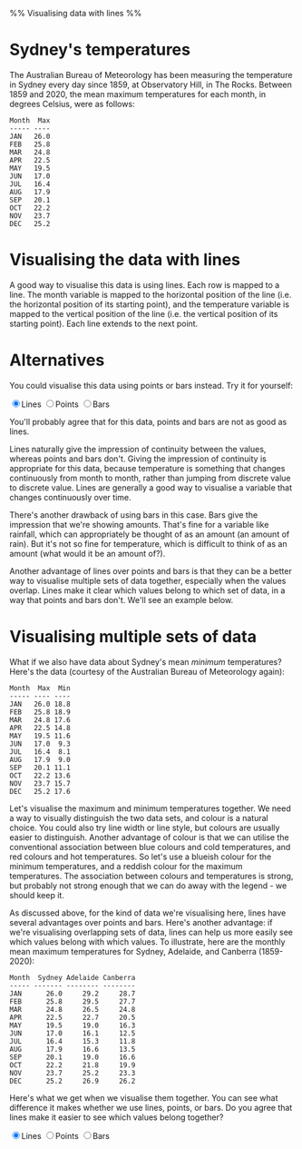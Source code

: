 %% Visualising data with lines %%

# Sydney's temperatures

The Australian Bureau of Meteorology has been measuring the temperature in Sydney every day since 1859, at Observatory Hill, in The Rocks. Between 1859 and 2020, the mean maximum temperatures for each month, in degrees Celsius, were as follows:

```
Month  Max
----- ----
JAN   26.0
FEB   25.8
MAR   24.8
APR   22.5
MAY   19.5
JUN   17.0
JUL   16.4
AUG   17.9
SEP   20.1
OCT   22.2
NOV   23.7
DEC   25.2
```

# Visualising the data with lines

A good way to visualise this data is using lines. Each row is mapped to a line. The month variable is mapped to the horizontal position of the line (i.e. the horizontal position of its starting point), and the temperature variable is mapped to the vertical position of the line (i.e. the vertical position of its starting point). Each line extends to the next point.

<div id="chart"></div>
<script>
  Highcharts.chart("chart", {
  	title: {text: "Monthly Mean Maximum Temperature in Sydney, 1859-2020"},
  	caption: {text: "Source: Australian Bureau of Meteorology"},
  	xAxis: {title: {text: ""}, type: "category", gridLineWidth: 1, tickmarkPlacement: "on"},
  	yAxis: {min: 0, title: {text: "Temperature (C)"}, tickInterval: 5},
  	legend: {enabled: false},
  	series: [{
  	  type: 'line',
  		data: [
        ["JAN",26.0],
        ["FEB",25.8],
        ["MAR",24.8],
        ["APR",22.5],
        ["MAY",19.5],
        ["JUN",17.0],
        ["JUL",16.4],
        ["AUG",17.9],
        ["SEP",20.1],
        ["OCT",22.2],
        ["NOV",23.7],
        ["DEC",25.2],
  		],
  	}]
  });
</script>

# Alternatives

You could visualise this data using points or bars instead. Try it for yourself:

<label><input type="radio" name="chart2" onclick="chart2.update({chart: {type: 'line'}})" checked />Lines</label>
<label><input type="radio" name="chart2" onclick="chart2.update({chart: {type: 'scatter'}})" />Points</label>
<label><input type="radio" name="chart2" onclick="chart2.update({chart: {type: 'column'}})" />Bars</label>
<div id="chart2"></div>
<script>
  let chart2 = Highcharts.chart("chart2", {
    chart: {type: "line"},
	  title: {text: "Monthly Mean Maximum Temperature in Sydney, 1859-2020"},
	  caption: {text: "Source: Australian Bureau of Meteorology"},
  	xAxis: {title: {text: ""}, type: "category", gridLineWidth: 1, tickmarkPlacement: "on"},
  	yAxis: {min: 0, title: {text: "Temperature (C)"}, tickInterval: 5},
  	legend: {enabled: false},
  	series: [{
  		data: [
        ["JAN",26.0],
        ["FEB",25.8],
        ["MAR",24.8],
        ["APR",22.5],
        ["MAY",19.5],
        ["JUN",17.0],
        ["JUL",16.4],
        ["AUG",17.9],
        ["SEP",20.1],
        ["OCT",22.2],
        ["NOV",23.7],
        ["DEC",25.2],
  		],
  	}]
  });
</script>

You'll probably agree that for this data, points and bars are not as good as lines.

Lines naturally give the impression of continuity between the values, whereas points and bars don't. Giving the impression of continuity is appropriate for this data, because temperature is something that changes continuously from month to month, rather than jumping from discrete value to discrete value. Lines are generally a good way to visualise a variable that changes continuously over time.

There's another drawback of using bars in this case. Bars give the impression that we're showing amounts. That's fine for a variable like rainfall, which can appropriately be thought of as an amount (an amount of rain). But it's not so fine for temperature, which is difficult to think of as an amount (what would it be an amount of?).

Another advantage of lines over points and bars is that they can be a better way to visualise multiple sets of data together, especially when the values overlap. Lines make it clear which values belong to which set of data, in a way that points and bars don't. We'll see an example below.

# Visualising multiple sets of data

What if we also have data about Sydney's mean *minimum* temperatures? Here's the data (courtesy of the Australian Bureau of Meteorology again):

```
Month  Max  Min
----- ---- ----
JAN   26.0 18.8
FEB   25.8 18.9
MAR   24.8 17.6
APR   22.5 14.8
MAY   19.5 11.6
JUN   17.0  9.3
JUL   16.4  8.1
AUG   17.9  9.0
SEP   20.1 11.1
OCT   22.2 13.6
NOV   23.7 15.7
DEC   25.2 17.6
```

Let's visualise the maximum and minimum temperatures together. We need a way to visually distinguish the two data sets, and colour is a natural choice. You could also try line width or line style, but colours are usually easier to distinguish. Another advantage of colour is that we can utilise the conventional association between blue colours and cold temperatures, and red colours and hot temperatures. So let's use a blueish colour for the minimum temperatures, and a reddish colour for the maximum temperatures. The association between colours and temperatures is strong, but probably not strong enough that we can do away with the legend - we should keep it.

<div id="maxmin"></div>
<script>
  let maxmin = Highcharts.chart("maxmin", {
    chart: {type: "line"},
  	title: {text: "Monthly Mean Maximum and Minimum Temperature in Sydney, 1859-2020"},
  	caption: {text: "Source: Australian Bureau of Meteorology"},
  	xAxis: {title: {text: ""}, type: "category", gridLineWidth: 1, tickmarkPlacement: "on"},
  	yAxis: {min: 0, title: {text: "Temperature (C)"}, tickInterval: 5},
  	plotOptions: {series: {marker: {symbol: "circle"}}},
  	series: [{
  	  name: "Maximum",
  	  color: "crimson",
  		data: [
        ["JAN",26.0],
        ["FEB",25.8],
        ["MAR",24.8],
        ["APR",22.5],
        ["MAY",19.5],
        ["JUN",17.0],
        ["JUL",16.4],
        ["AUG",17.9],
        ["SEP",20.1],
        ["OCT",22.2],
        ["NOV",23.7],
        ["DEC",25.2],
  		],
  	},{
  	  name: "Minimum",
  	  color: "royalblue",
  		data: [
        ["JAN",18.8],
        ["FEB",18.9],
        ["MAR",17.6],
        ["APR",14.8],
        ["MAY",11.6],
        ["JUN",9.3],
        ["JUL",8.1],
        ["AUG",9.0],
        ["SEP",11.1],
        ["OCT",13.6],
        ["NOV",15.7],
        ["DEC",17.6],
  	  ],
  	}]
  });
</script>

As discussed above, for the kind of data we're visualising here, lines have several advantages over points and bars. Here's another advantage: if we're visualising overlapping sets of data, lines can help us more easily see which values belong with which values. To illustrate, here are the monthly mean maximum temperatures for Sydney, Adelaide, and Canberra (1859-2020): 

```
Month  Sydney Adelaide Canberra
----- ------- -------- --------
JAN      26.0     29.2     28.7
FEB      25.8     29.5     27.7
MAR      24.8     26.5     24.8
APR      22.5     22.7     20.5
MAY      19.5     19.0     16.3
JUN      17.0     16.1     12.5
JUL      16.4     15.3     11.8
AUG      17.9     16.6     13.5
SEP      20.1     19.0     16.6
OCT      22.2     21.8     19.9
NOV      23.7     25.2     23.3
DEC      25.2     26.9     26.2
```

Here's what we get when we visualise them together. You can see what difference it makes whether we use lines, points, or bars. Do you agree that lines make it easier to see which values belong together?

<label><input type="radio" name="overlap" onclick="overlap.update({chart: {type: 'line'}})" checked/>Lines</label>
<label><input type="radio" name="overlap" onclick="overlap.update({chart: {type: 'scatter'}})" />Points</label>
<label><input type="radio" name="overlap" onclick="overlap.update({chart: {type: 'column'}})" />Bars</label>
<div id="overlap"></div>
<script>
  let overlap = Highcharts.chart("overlap", {
    chart: {type: "line"},
  	title: {text: "Monthly Mean Maximum Temperature in Sydney, Adelaide and Canberra, 1859-2020"},
  	caption: {text: "Source: Australian Bureau of Meteorology"},
  	xAxis: {title: {text: ""}, type: "category", gridLineWidth: 1, tickmarkPlacement: "on"},
  	yAxis: {min: 0, title: {text: "Temperature (C)"}, tickInterval: 5},
  	plotOptions: {series: {marker: {symbol: "circle"}}},
  	series: [{
  	  name: "Sydney",
  		data: [["JAN",26.0],["FEB",25.8],["MAR",24.8],["APR",22.5],["MAY",19.5],["JUN",17.0],["JUL",16.4],["AUG",17.9],["SEP",20.1],["OCT",22.2],["NOV",23.7],["DEC",25.2]],
  	},{
  	  name: "Adelaide",
  		data: [["JAN",29.2],["FEB",29.5],["MAR",26.5],["APR",22.7],["MAY",19.0],["JUN",16.1],["JUL",15.3],["AUG",16.6],["SEP",19.0],["OCT",21.8],["NOV",25.2],["DEC",26.9]],
  	},{
  	  name: "Canberra",
  		data: [["JAN",28.7],["FEB",27.7],["MAR",24.8],["APR",20.5],["MAY",16.3],["JUN",12.5],["JUL",11.8],["AUG",13.5],["SEP",16.6],["OCT",19.9],["NOV",23.3],["DEC",26.2]],
  	}]
  });
</script>